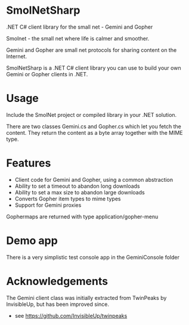 # SmolNetSharp

.NET C# client library for the small net - Gemini and Gopher

Smolnet - the small net where life is calmer and smoother. 

Gemini and Gopher are small net protocols for sharing content on the Internet.

SmolNetSharp is a .NET C# client library you can use to build your own Gemini or Gopher clients in .NET.

# Usage

Include the SmolNet project or compiled library in your .NET solution.

There are two classes Gemini.cs and Gopher.cs which let you fetch the content. They return the content as a byte array together with the MIME type.

# Features

* Client code for Gemini and Gopher, using a common abstraction
* Ability to set a timeout to abandon long downloads
* Ability to set a max size to abandon large downloads
* Converts Gopher item types to mime types
* Support for Gemini proxies

Gophermaps are returned with type application/gopher-menu

# Demo app

There is a very simplistic test console app in the GeminiConsole folder

# Acknowledgements

The Gemini client class was initially extracted from TwinPeaks by InvisibleUp, but has been improved since.

* see https://github.com/InvisibleUp/twinpeaks